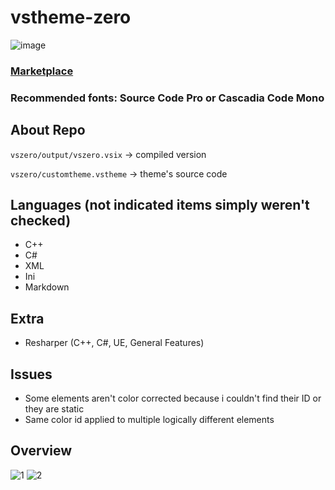 # vstheme-zero 
![image](https://i.imgur.com/9pLrdxt.png)
### [Marketplace](https://marketplace.visualstudio.com/items?itemName=AgitoReiKen.zerovstheme)

### Recommended fonts: Source Code Pro or Cascadia Code Mono

## About Repo
`vszero/output/vszero.vsix` -> compiled version

`vszero/customtheme.vstheme` -> theme's source code 

## Languages (not indicated items simply weren't checked)
- C++
- C#
- XML
- Ini
- Markdown

## Extra
- Resharper (C++, C#, UE, General Features)

## Issues
- Some elements aren't color corrected because i couldn't find their ID or they are static
- Same color id applied to multiple logically different elements

## Overview
![1](https://i.imgur.com/r6bTXNX.jpg)
![2](https://i.imgur.com/QGkHo4j.jpg)
